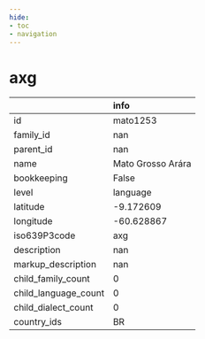 ```yaml
---
hide:
- toc
- navigation
---
```

# axg
|                      | info              |
|:---------------------|:------------------|
| id                   | mato1253          |
| family_id            | nan               |
| parent_id            | nan               |
| name                 | Mato Grosso Arára |
| bookkeeping          | False             |
| level                | language          |
| latitude             | -9.172609         |
| longitude            | -60.628867        |
| iso639P3code         | axg               |
| description          | nan               |
| markup_description   | nan               |
| child_family_count   | 0                 |
| child_language_count | 0                 |
| child_dialect_count  | 0                 |
| country_ids          | BR                |